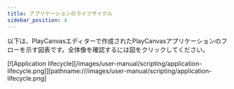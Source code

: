 ```yaml
---
title: アプリケーションのライフサイクル
sidebar_position: 4
---
```


以下は、PlayCanvasエディターで作成されたPlayCanvasアプリケーションのフローを示す図表です。全体像を確認するには図をクリックしてください。

[![Application lifecycle][/images/user-manual/scripting/application-lifecycle.png]][pathname:///images/user-manual/scripting/application-lifecycle.png]
